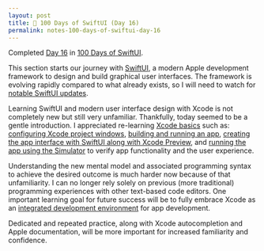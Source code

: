 ```yaml
---
layout: post
title: 📔 100 Days of SwiftUI (Day 16)
permalink: notes-100-days-of-swiftui-day-16
---
```


Completed [Day 16](https://www.hackingwithswift.com/100/swiftui/16) in [100 Days of SwiftUI](https://www.hackingwithswift.com/100/swiftui).

This section starts our journey with [SwiftUI](https://developer.apple.com/documentation/swiftui), a modern Apple development framework to design and build graphical user interfaces. The framework is evolving rapidly compared to what already exists, so I will need to watch for [notable SwiftUI updates](https://developer.apple.com/documentation/Updates/SwiftUI).

Learning SwiftUI and modern user interface design with Xcode is not completely new but still very unfamiliar. Thankfully, today seemed to be a gentle introduction. I appreciated re-learning [Xcode basics](https://developer.apple.com/documentation/xcode) such as: [configuring Xcode project windows](https://developer.apple.com/documentation/xcode/configuring-the-xcode-project-window), [building and running an app](https://developer.apple.com/documentation/xcode/building-and-running-an-app), [creating the app interface with SwiftUI along with Xcode Preview](https://developer.apple.com/documentation/xcode/creating-your-app-s-interface-with-swiftui), and [running the app using the Simulator](https://developer.apple.com/documentation/xcode/running-your-app-in-simulator-or-on-a-device) to verify app functionality and the user experience.

Understanding the new mental model and associated programming syntax to achieve the desired outcome is much harder now because of that unfamiliarity. I can no longer rely solely on previous (more traditional) programming experiences with other text-based code editors. One important learning goal for future success will be to fully embrace Xcode as an [integrated development environment](https://en.wikipedia.org/wiki/Integrated_development_environment) for app development.

Dedicated and repeated practice, along with Xcode autocompletion and Apple documentation, will be more important for increased familiarity and confidence.
